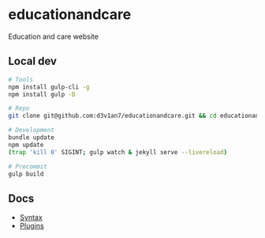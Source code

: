 # educationandcare
Education and care website

## Local dev
```sh
# Tools
npm install gulp-cli -g
npm install gulp -D

# Repo
git clone git@github.com:d3v1an7/educationandcare.git && cd educationandcare

# Development
bundle update
npm update
(trap 'kill 0' SIGINT; gulp watch & jekyll serve --livereload)

# Precommit
gulp build
```

## Docs
- [Syntax](https://github.com/Shopify/liquid/wiki/Liquid-for-Designers)
- [Plugins](https://github.com/github/pages-gem)
